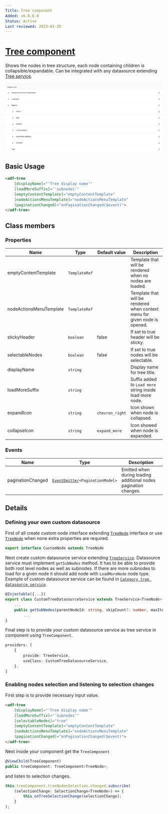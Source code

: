 ```yaml
---
Title: Tree component
Added: v6.0.0.0
Status: Active
Last reviewed: 2023-01-25
---
```


# [Tree component](../../../lib/content-services/src/lib/tree/components/tree.component.ts "Defined in tree.component.ts")

Shows the nodes in tree structure, each node containing children is collapsible/expandable. Can be integrated with any datasource extending [Tree service](../../../lib/content-services//src/lib/tree/services/tree.service.ts). 

![Tree component screenshot](../../docassets/images/tree.png)

## Basic Usage

```html
<adf-tree
    [displayName]="'Tree display name'"
    [loadMoreSuffix]="'subnodes'"
    [emptyContentTemplate]="emptyContentTemplate"
    [nodeActionsMenuTemplate]="nodeActionsMenuTemplate"
    (paginationChanged)="onPaginationChanged($event)">
</adf-tree>
```

## Class members

### Properties

| Name | Type | Default value | Description |
| ---- | ---- | ------------- | ----------- |
| emptyContentTemplate | `TemplateRef` |  | Template that will be rendered when no nodes are loaded. |
| nodeActionsMenuTemplate | `TemplateRef` |  | Template that will be rendered when context menu for given node is opened. |
| stickyHeader | `boolean` | false | If set to true header will be sticky. |
| selectableNodes | `boolean` | false | If set to true nodes will be selectable. |
| displayName | `string` | | Display name for tree title. |
| loadMoreSuffix | `string` | | Suffix added to `Load more` string inside load more node. |
| expandIcon | `string` | `chevron_right` | Icon shown when node is collapsed. |
| collapseIcon | `string` | `expand_more` | Icon showed when node is expanded. |


### Events

| Name | Type | Description |
| ---- | ---- | ----------- |
| paginationChanged | [`EventEmitter`](https://angular.io/api/core/EventEmitter)`<PaginationModel>` | Emitted when during loading additional nodes pagination changes. |

## Details

### Defining your own custom datasource

First of all create custom node interface extending [`TreeNode`](../../../lib/content-services/src/lib/tree/models/tree-node.interface.ts) interface or use [`TreeNode`](../../../lib/content-services/src/lib/tree/models/tree-node.interface.ts) when none extra properties are required.

```ts
export interface CustomNode extends TreeNode
```

Next create custom datasource service extending [`TreeService`](../../../lib/content-services/src/lib/tree/services/tree.service.ts). Datasource service must implement `getSubNodes` method. It has to be able to provide both root level nodes as well as subnodes. If there are more subnodes to load for a given node it should add node with `LoadMoreNode` node type. Example of custom datasource service can be found in [`Category tree datasource service`](../services/category-tree-datasource.service.md).

```ts
@Injectable({...})
export class CustomTreeDatasourceService extends TreeService<TreeNode> {
    ...
    public getSubNodes(parentNodeId: string, skipCount?: number, maxItems?: number): Observable<TreeResponse<TreeNode>> {
        ...
}
```

Final step is to provide your custom datasource service as tree service in component using `TreeComponent`.

```ts
providers: [
    {
        provide: TreeService,
        useClass: CustomTreeDatasourceService,
    },
]
```

### Enabling nodes selection and listening to selection changes

First step is to provide necessary input value.
```html
<adf-tree
    [displayName]="'Tree display name'"
    [loadMoreSuffix]="'subnodes'"
    [selectableNodes]="true"
    [emptyContentTemplate]="emptyContentTemplate"
    [nodeActionsMenuTemplate]="nodeActionsMenuTemplate"
    (paginationChanged)="onPaginationChanged($event)">
</adf-tree>
```

Next inside your component get the `TreeComponent`

```ts
@ViewChild(TreeComponent)
public treeComponent: TreeComponent<TreeNode>;
```

and listen to selection changes.

```ts
this.treeComponent.treeNodesSelection.changed.subscribe(
    (selectionChange: SelectionChange<TreeNode>) => {
        this.onTreeSelectionChange(selectionChange);
    }
);
```
